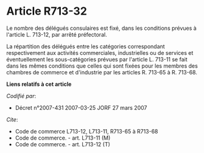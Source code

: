 # Article R713-32

Le nombre des délégués consulaires est fixé, dans les conditions prévues à l'article L. 713-12, par arrêté préfectoral.

La répartition des délégués entre les catégories correspondant respectivement aux activités commerciales, industrielles ou de
services et éventuellement les sous-catégories prévues par l'article L. 713-11 se fait dans les mêmes conditions que celles
qui sont fixées pour les membres des chambres de commerce et d'industrie par les articles R. 713-65 à R. 713-68.

**Liens relatifs à cet article**

_Codifié par_:

  - Décret n°2007-431 2007-03-25 JORF 27 mars 2007

_Cite_:

  - Code de commerce L713-12, L713-11, R713-65 à R713-68
  - Code de commerce. - art. L713-11 (M)
  - Code de commerce. - art. L713-12 (T)
